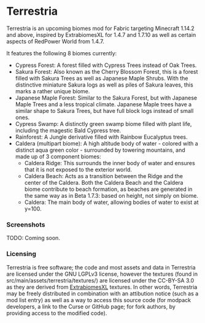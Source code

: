 # Terrestria

Terrestria is an upcoming biomes mod for Fabric targeting Minecraft 1.14.2 and above, inspired by ExtrabiomesXL for
1.4.7 and 1.7.10 as well as certain aspects of RedPower World from 1.4.7.

It features the following 8 biomes currently:

 * Cypress Forest: A forest filled with Cypress Trees instead of Oak Trees.
 * Sakura Forest: Also known as the Cherry Blossom Forest, this is a forest filled with Sakura Trees as well as Japanese Maple Shrubs.
   With the distinctive miniature Sakura logs as well as piles of Sakura leaves, this marks a rather unique biome.
 * Japanese Maple Forest: Similar to the Sakura Forest, but with Japanese Maple Trees and a less tropical climate.
   Japanese Maple trees have a similar shape to Sakura Trees, but have full block logs instead of small ones.
 * Cypress Swamp: A distinctly green swamp biome filled with plant life, including the magestic Bald Cypress tree.
 * Rainforest: A Jungle derivative filled with Rainbow Eucalyptus trees.
 * Caldera (multipart biome): A high altitude body of water - colored with a distinct aqua green color - surrounded by 
   towering mountains, and made up of 3 component biomes:
   * Caldera Ridge: This surrounds the inner body of water and ensures that it is not exposed to the exterior world.
   * Caldera Beach: Acts as a transition between the Ridge and the center of the Caldera. Both the Caldera Beach
     and the Caldera biome contribute to beach formation, as beaches are generated in the same way as in Beta
     1.7.3: based on height, not simply on biome.
   * Caldera: The main body of water, allowing bodies of water to exist at y=100.
   
### Screenshots

TODO: Coming soon.

### Licensing

Terrestria is free software; the code and most assets and data in Terrestria are licensed under the GNU LGPLv3 license, however the textures
(found in src/main/assets/terrestria/textures/) are licensed under the CC-BY-SA 3.0 as they are derived from
[ExtrabiomesXL](https://github.com/ExtrabiomesXL/ExtrabiomesXL) textures. In other words, Terrestria may be
freely distributed in combination with an attibution notice (such as a mod list entry) as well as a way to access
this source code (for modpack developers, a link to the Curse or GitHub page; for fork authors, by providing access
to the modified code).